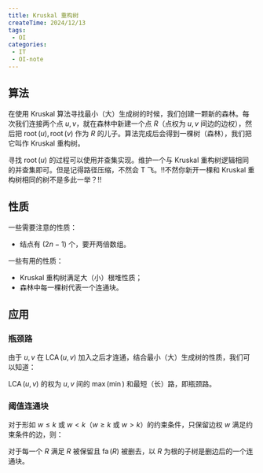 ```yaml
---
title: Kruskal 重构树
createTime: 2024/12/13
tags:
 - OI
categories:
 - IT
 - OI-note
---
```


## 算法

在使用 Kruskal 算法寻找最小（大）生成树的时候，我们创建一颗新的森林。每次我们连接两个点 $u, v$，就在森林中新建一个点 $R$（点权为 $u, v$ 间边的边权），然后把 $\operatorname{root}(u), \operatorname{root}(v)$ 作为 $R$ 的儿子。算法完成后会得到一棵树（森林），我们把它叫作 Kruskal 重构树。

寻找 $\operatorname{root}(u)$ 的过程可以使用并查集实现。维护一个与 Kruskal 重构树逻辑相同的并查集即可。但是记得路径压缩，不然会 T 飞。!!不然你新开一棵和 Kruskal 重构树相同的树不是多此一举？!!

## 性质

一些需要注意的性质：

- 结点有 $(2n-1)$ 个，要开两倍数组。

一些有用的性质：

- Kruskal 重构树满足大（小）根堆性质；
- 森林中每一棵树代表一个连通块。

## 应用

### 瓶颈路

由于 $u, v$ 在 $\operatorname{LCA}(u, v)$ 加入之后才连通，结合最小（大）生成树的性质，我们可以知道：

$\operatorname{LCA}(u, v)$ 的权为 $u, v$ 间的 $\max(\min)$ 和最短（长）路，即瓶颈路。

### 阈值连通块

对于形如 $w \le k$ 或 $w<k$（$w \ge k$ 或 $w>k$）的约束条件，只保留边权 $w$ 满足约束条件的边，则：

对于每一个 $R$ 满足 $R$ 被保留且 $\operatorname{fa}(R)$ 被删去，以 $R$ 为根的子树是删边后的一个连通块。
